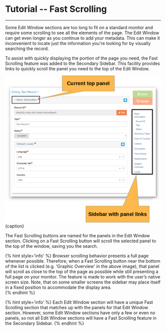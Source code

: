 # Tutorial -- Fast Scrolling

---

Some <span class="md-window">Edit Window</span> sections are too long to fit on a standard monitor and require some scrolling to see all the elements of the page.  The Edit Window can get even longer as you continue to add your metadata.  This can make it inconvenient to locate just the information you're looking for by visually searching the record.

To assist with quickly displaying the portion of the page you need, the <span class="md-window">Fast Scrolling</span> feature was added to the <span class="md-window">Secondary Sidebar</span>.  This facility provides links to quickly scroll the panel you need to the top of the <span class="md-window">Edit Window</span>.  


![Secondary Sidebar: Fast Scrolling Buttons](/assets/tutorial/fast-scrolling-noHighlightSideBar.png){caption}


The <span class="md-window">Fast Scrolling</span> buttons are named for the panels in the <span class="md-window">Edit Window</span> section.  Clicking on a <span class="md-window">Fast Scrolling</span> button will scroll the selected panel to the top of the window, saving you the search.

{% hint style='info' %}
Browser scrolling behavior presents a full page whenever possible.  Therefore, when a <span class="md-window">Fast Scrolling</span> button near the bottom of the list is clicked (e.g. 'Graphic Overview' in the above image), that panel will scroll as close to the top of the page as possible while still presenting a full page on your monitor.  The feature is made to work with the user’s native screen size.  Note, that on some smaller screens the sidebar may place itself in a fixed position to accommodate the display area.  
{% endhint %} 

{% hint style='info' %}
Each <span class="md-window">Edit Window</span> section will have a unique <span class="md-window">Fast Scrolling</span> section that matches up with the panels for that <span class="md-window">Edit Window</span> section.  However, some <span class="md-window">Edit Window</span> sections have only a few or even no panels, so not all <span class="md-window">Edit Window</span> sections will have a <span class="md-window">Fast Scrolling</span> feature in the <span class="md-window">Secondary Sidebar</span>. 
{% endhint %}
